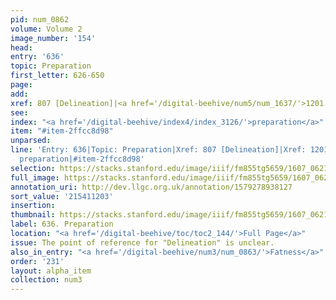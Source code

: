 ```yaml
---
pid: num_0862
volume: Volume 2
image_number: '154'
head:
entry: '636'
topic: Preparation
first_letter: 626-650
page:
add:
xref: 807 [Delineation]|<a href='/digital-beehive/num5/num_1637/'>1201 [Preparation]</a>
see:
index: "<a href='/digital-beehive/index4/index_3126/'>preparation</a>"
item: "#item-2ffcc8d98"
unparsed:
line: 'Entry: 636|Topic: Preparation|Xref: 807 [Delineation]|Xref: 1201 [Preparation]|Index:
  preparation|#item-2ffcc8d98'
selection: https://stacks.stanford.edu/image/iiif/fm855tg5659/1607_0621/895,1203,2785,613/full/0/default.jpg
full_image: https://stacks.stanford.edu/image/iiif/fm855tg5659/1607_0621/full/full/0/default.jpg
annotation_uri: http://dev.llgc.org.uk/annotation/1579278938127
sort_value: '215411203'
insertion:
thumbnail: https://stacks.stanford.edu/image/iiif/fm855tg5659/1607_0621/895,1203,600,180/250,/0/default.jpg
label: 636. Preparation
location: "<a href='/digital-beehive/toc/toc2_144/'>Full Page</a>"
issue: The point of reference for "Delineation" is unclear.
also_in_entry: "<a href='/digital-beehive/num3/num_0863/'>Fatness</a>"
order: '231'
layout: alpha_item
collection: num3
---
```

